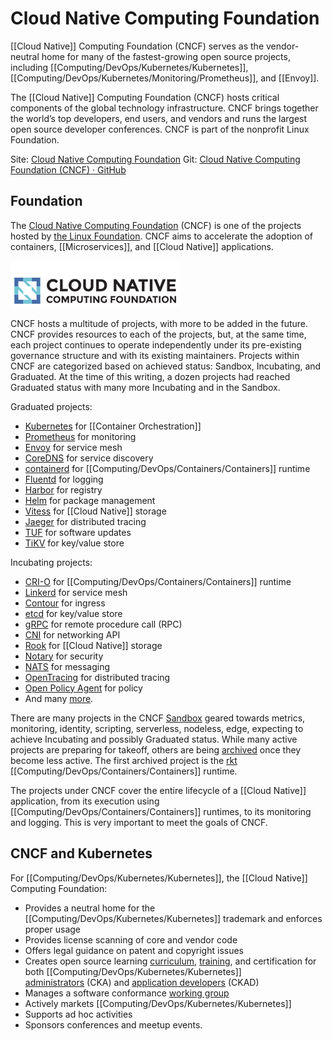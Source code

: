 # Cloud Native Computing Foundation

[[Cloud Native]] Computing Foundation (CNCF) serves as the vendor-neutral home for many of the fastest-growing open source projects, including [[Computing/DevOps/Kubernetes/Kubernetes]], [[Computing/DevOps/Kubernetes/Monitoring/Prometheus]], and [[Envoy]].

The [[Cloud Native]] Computing Foundation (CNCF) hosts critical components of the global technology infrastructure. CNCF brings together the world’s top developers, end users, and vendors and runs the largest open source developer conferences. CNCF is part of the nonprofit Linux Foundation.

Site: [Cloud Native Computing Foundation](https://www.cncf.io/)
Git: [Cloud Native Computing Foundation (CNCF) · GitHub](https://github.com/cncf)

## Foundation

The [Cloud Native Computing Foundation](https://www.cncf.io/) (CNCF) is one of the projects hosted by [the Linux Foundation](https://www.linuxfoundation.org/). CNCF aims to accelerate the adoption of containers, [[Microservices]], and [[Cloud Native]] applications.

![CNCF logo](/media/CNCF_logo.png)

CNCF hosts a multitude of projects, with more to be added in the future. CNCF provides resources to each of the projects, but, at the same time, each project continues to operate independently under its pre-existing governance structure and with its existing maintainers. Projects within CNCF are categorized based on achieved status: Sandbox, Incubating, and Graduated. At the time of this writing, a dozen projects had reached Graduated status with many more Incubating and in the Sandbox.

Graduated projects:

-   [Kubernetes](https://kubernetes.io/) for [[Container Orchestration]]
-   [Prometheus](https://prometheus.io/) for monitoring
-   [Envoy](https://github.com/envoyproxy/envoy) for service mesh
-   [CoreDNS](https://coredns.io/) for service discovery
-   [containerd](http://containerd.io/) for [[Computing/DevOps/Containers/Containers]] runtime
-   [Fluentd](http://www.fluentd.org/) for logging
-   [Harbor](https://goharbor.io/) for registry
-   [Helm](https://www.helm.sh/) for package management
-   [Vitess](http://vitess.io/) for [[Cloud Native]] storage
-   [Jaeger](https://github.com/jaegertracing/jaeger) for distributed tracing
-   [TUF](https://github.com/theupdateframework/specification) for software updates
-   [TiKV](https://tikv.org/) for key/value store

Incubating projects:

-   [CRI-O](https://cri-o.io/) for [[Computing/DevOps/Containers/Containers]] runtime
-   [Linkerd](https://linkerd.io/) for service mesh
-   [Contour](https://projectcontour.io/) for ingress
-   [etcd](https://github.com/etcd-io) for key/value store
-   [gRPC](http://www.grpc.io/) for remote procedure call (RPC)
-   [CNI](https://github.com/containernetworking/cni) for networking API
-   [Rook](https://github.com/rook/rook) for [[Cloud Native]] storage
-   [Notary](https://github.com/theupdateframework/notary) for security
-   [NATS](https://nats.io/) for messaging
-   [OpenTracing](http://opentracing.io/) for distributed tracing
-   [Open Policy Agent](https://www.openpolicyagent.org/) for policy
-   And many [more](https://www.cncf.io/projects/).

There are many projects in the CNCF [Sandbox](https://www.cncf.io/sandbox-projects/) geared towards metrics, monitoring, identity, scripting, serverless, nodeless, edge, expecting to achieve Incubating and possibly Graduated status. While many active projects are preparing for takeoff, others are being [archived](https://www.cncf.io/archived-projects/) once they become less active. The first archived project is the [rkt](https://github.com/rkt/rkt) [[Computing/DevOps/Containers/Containers]] runtime. 

The projects under CNCF cover the entire lifecycle of a [[Cloud Native]] application, from its execution using [[Computing/DevOps/Containers/Containers]] runtimes, to its monitoring and logging. This is very important to meet the goals of CNCF.

## CNCF and Kubernetes

For [[Computing/DevOps/Kubernetes/Kubernetes]], the [[Cloud Native]] Computing Foundation:

-   Provides a neutral home for the [[Computing/DevOps/Kubernetes/Kubernetes]] trademark and enforces proper usage
-   Provides license scanning of core and vendor code
-   Offers legal guidance on patent and copyright issues
-   Creates open source learning [curriculum](https://github.com/cncf/curriculum), [training](https://www.cncf.io/certification/training/), and certification for both [[Computing/DevOps/Kubernetes/Kubernetes]] [administrators](https://www.cncf.io/certification/CKA/) (CKA) and [application developers](https://www.cncf.io/certification/ckad/) (CKAD)
-   Manages a software conformance [working group](https://lists.cncf.io/g/cncf-k8s-conformance)
-   Actively markets [[Computing/DevOps/Kubernetes/Kubernetes]]
-   Supports ad hoc activities
-   Sponsors conferences and meetup events.